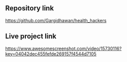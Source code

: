 ## Repository link
https://github.com/Gargidhawan/health_hackers

## Live project link
https://www.awesomescreenshot.com/video/15730116?key=04042dec455fefde269157f4544d7105

